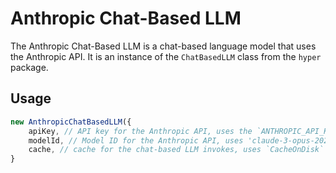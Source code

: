 # Anthropic Chat-Based LLM

The Anthropic Chat-Based LLM is a chat-based language model that uses the Anthropic API. It is an instance of the `ChatBasedLLM` class from the `hyper` package.

## Usage

```js
new AnthropicChatBasedLLM({
    apiKey, // API key for the Anthropic API, uses the `ANTHROPIC_API_KEY` environment variable if not provided
    modelId, // Model ID for the Anthropic API, uses 'claude-3-opus-20240229' if not provided
    cache, // cache for the chat-based LLM invokes, uses `CacheOnDisk` if not provided
}
```